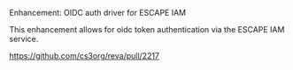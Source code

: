 Enhancement: OIDC auth driver for ESCAPE IAM

This enhancement allows for oidc token authentication via the ESCAPE IAM service.

https://github.com/cs3org/reva/pull/2217
